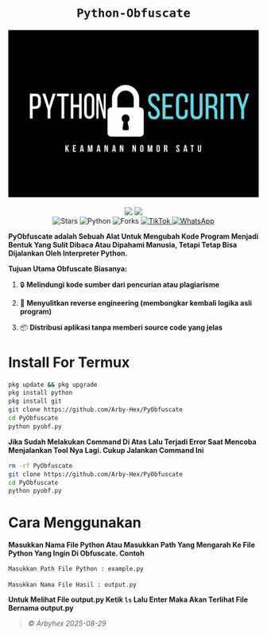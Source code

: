<h1 align="center"><code>Python-Obfuscate</code></h1> <p align="center"> <img src="https://github.com/Arby-Hex/PyObfuscate/blob/main/banner.png" width="590"><br><br>
  <img src="https://img.shields.io/static/v1?label=Daemon+Community&color=green&message=+&logo=nano&logoColor=white&style=for-the-badge">
    <img src="https://img.shields.io/static/v1?label=Author&color=green&message=ArbyHex&logo=nim&logoColor=white&style=for-the-badge"><br>
  <img src="https://img.shields.io/github/stars/Arby-Hex/PyObfuscate?style=for-the-badge&logo=github" alt="Stars">
<img src="https://img.shields.io/badge/Python-3776AB?style=for-the-badge&logo=python&logoColor=white&labelColor=555555" alt="Python">
  <img src="https://img.shields.io/github/forks/Arby-Hex/PyObfuscate?style=for-the-badge&logo=github" alt="Forks">
    <a href="https://tiktok.com/@by_exe9" target="_blank">
  <img src="https://img.shields.io/badge/TikTok-000000?style=for-the-badge&logo=tiktok&logoColor=white" alt="TikTok">
</a>
<a href="https://whatsapp.com/channel/0029VbBLBZ80lwgrRDEnyV0v" target="_blank">
  <img src="https://img.shields.io/badge/WhatsApp-25D366?style=for-the-badge&logo=whatsapp&logoColor=white" alt="WhatsApp">
</a>

**PyObfuscate adalah Sebuah Alat Untuk Mengubah Kode Program Menjadi Bentuk Yang Sulit Dibaca Atau Dipahami Manusia, Tetapi Tetap Bisa Dijalankan Oleh Interpreter Python.**

**Tujuan Utama Obfuscate Biasanya:**

1. 🔒 **Melindungi kode sumber dari pencurian atau plagiarisme**


2. 🚫 **Menyulitkan reverse engineering (membongkar kembali logika asli program)**


3. 📦 **Distribusi aplikasi tanpa memberi source code yang jelas**

# Install For Termux
```bash
pkg update && pkg upgrade
pkg install python
pkg install git
git clone https://github.com/Arby-Hex/PyObfuscate
cd PyObfuscate
python pyobf.py
```

**Jika Sudah Melakukan Command Di Atas Lalu Terjadi Error Saat Mencoba Menjalankan Tool Nya Lagi. Cukup Jalankan Command Ini**

```bash
rm -rf PyObfuscate
git clone https://github.com/Arby-Hex/PyObfuscate
cd PyObfuscate
python pyobf.py
```

# Cara Menggunakan
**Masukkan Nama File Python Atau Masukkan Path Yang Mengarah Ke File Python Yang Ingin Di Obfuscate. Contoh**
```
Masukkan Path File Python : example.py

Masukkan Nama File Hasil : output.py
```
**Untuk Melihat File output.py Ketik `ls` Lalu Enter Maka Akan Terlihat File Bernama output.py**

> _© Arbyhex 2025-08-29_
